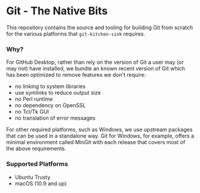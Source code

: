 # Git - The Native Bits

This repository contains the source and tooling for building Git from scratch
for the various platforms that `git-kitchen-sink` requires.

### Why?

For GitHub Desktop, rather than rely on the version of Git a user may (or may
not) have installed, we bundle an known recent version of Git which has been
optimized to remove features we don't require:

 - no linking to system libraries
 - use symlinks to reduce output size
 - no Perl runtime
 - no dependency on OpenSSL
 - no Tcl/Tk GUI
 - no translation of error messages

For other required platforms, such as Windows, we use upstream packages that
can be used in a standalone way. Git for Windows, for example, offers a
minimal environment called MinGit with each release that covers most of the
above requirements.

### Supported Platforms

 - Ubuntu Trusty
 - macOS (10.9 and up)


